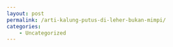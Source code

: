 ```yaml
---
layout: post
permalink: /arti-kalung-putus-di-leher-bukan-mimpi/
categories:
    - Uncategorized
---
```


